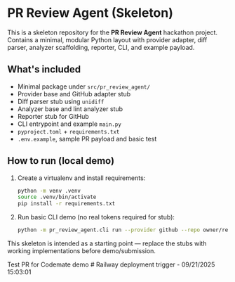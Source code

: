 # PR Review Agent (Skeleton)

This is a skeleton repository for the **PR Review Agent** hackathon project.
Contains a minimal, modular Python layout with provider adapter, diff parser,
analyzer scaffolding, reporter, CLI, and example payload.

## What's included
- Minimal package under `src/pr_review_agent/`
- Provider base and GitHub adapter stub
- Diff parser stub using `unidiff`
- Analyzer base and lint analyzer stub
- Reporter stub for GitHub
- CLI entrypoint and example `main.py`
- `pyproject.toml` + `requirements.txt`
- `.env.example`, sample PR payload and basic test

## How to run (local demo)
1. Create a virtualenv and install requirements:
   ```bash
   python -m venv .venv
   source .venv/bin/activate
   pip install -r requirements.txt
   ```
2. Run basic CLI demo (no real tokens required for stub):
   ```bash
   python -m pr_review_agent.cli run --provider github --repo owner/repo --pr 1
   ```

This skeleton is intended as a starting point — replace the stubs with working implementations
before demo/submission.

T e s t   P R   f o r   C o d e m a t e   d e m o  
 #   R a i l w a y   d e p l o y m e n t   t r i g g e r   -   0 9 / 2 1 / 2 0 2 5   1 5 : 0 3 : 0 1  
 
